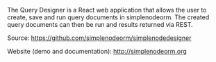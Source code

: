 The Query Designer is a React web application that allows the user to create,
save and run query documents in simplenodeorm. The created query documents can then
be run and results returned via REST.

Source: 
https://github.com/simplenodeorm/simplenodedesigner

Website (demo and documentation):
http://simplenodeorm.org

